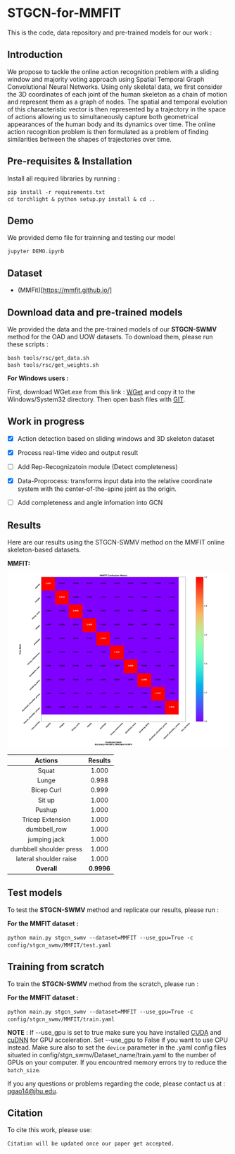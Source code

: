 # STGCN-for-MMFIT

This is the code, data repository and pre-trained models for our work :

## Introduction

We propose to tackle the online action recognition problem with a sliding window and majority voting approach using Spatial Temporal Graph Convolutional Neural Networks.
Using only skeletal data, we first consider the 3D coordinates of each joint of the human skeleton as a chain of motion and represent them as a graph of nodes. The spatial and temporal evolution of this characteristic vector is then represented by a trajectory in the space of actions allowing us to simultaneously capture both geometrical appearances of the human body and its dynamics over time. The online action recognition problem is then formulated as a problem of finding similarities between the shapes of trajectories over time.

## Pre-requisites & Installation

Install all required libraries by running :

``` shell
pip install -r requirements.txt
cd torchlight & python setup.py install & cd ..
```
## Demo
We provided demo file for trainning and testing our model
```
jupyter DEMO.ipynb
```

## Dataset 
- (MMFit)[https://mmfit.github.io/]

  
## Download data and pre-trained models
We provided the data and the pre-trained models of our **STGCN-SWMV** method for the OAD and UOW datasets. To download them, please run these scripts :
```
bash tools/rsc/get_data.sh
bash tools/rsc/get_weights.sh
```

**For Windows users :**

First, download WGet.exe from this link : [WGet](https://eternallybored.org/misc/wget/1.20.3/64/wget.exe) and copy it to the Windows/System32 directory.
Then open bash files with [GIT](https://git-scm.com/download/win).

## Work in progress
- [x] Action detection based on sliding windows and 3D skeleton dataset
- [x] Process real-time video and output result
- [ ] Add Rep-Recognizatoin module (Detect completeness)
- [x] Data-Proprocess: transforms input data into the relative coordinate system with the center-of-the-spine joint as the origin.
- [ ] Add completeness and angle infomation into GCN


## Results

Here are our results using the STGCN-SWMV method on the MMFIT online skeleton-based datasets.

**MMFIT:**
<p align="center">
	<img src="rsc/MMFIT Confusion Matrix.png" alt="MMFIT Confusion Matrix">
</p>

| Actions | Results | 
|:-------:|:-------:|
| Squat | 1.000|
| Lunge | 0.998|
| Bicep Curl | 0.999 |
| Sit up| 1.000|
| Pushup| 1.000|
| Tricep Extension| 1.000|
|dumbbell_row| 1.000|
|jumping jack|1.000|
|dumbbell shoulder press|1.000|
|lateral shoulder raise|1.000|
| **Overall** | **0.9996** |


## Test models

To test the **STGCN-SWMV** method and replicate our results, please run :

**For the MMFIT dataset :**

```python main.py stgcn_swmv --dataset=MMFIT --use_gpu=True -c config/stgcn_swmv/MMFIT/test.yaml```


## Training from scratch

To train the **STGCN-SWMV** method from the scratch, please run :

**For the MMFIT dataset :**

```python main.py stgcn_swmv --dataset=MMFIT --use_gpu=True -c config/stgcn_swmv/MMFIT/train.yaml```


**NOTE** : If --use_gpu is set to true make sure you have installed [CUDA](https://developer.nvidia.com/cuda-downloads) and [cuDNN](https://developer.nvidia.com/cudnn) for GPU acceleration.
Set --use_gpu to False if you want to use CPU instead.
Make sure also to set the ```device``` parameter in the .yaml config files situated in config/stgn_swmv/Dataset_name/train.yaml to the number of GPUs on your computer.
If you encountred memory errors try to reduce the ```batch_size```.

If you any questions or problems regarding the code, please contact us at : <qgao14@jhu.edu>.

## Citation
To cite this work, please use:
``` 
Citation will be updated once our paper get accepted.
```
